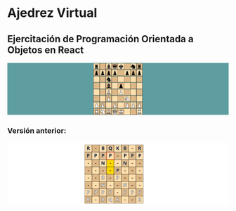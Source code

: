# Ajedrez Virtual

## Ejercitación de Programación Orientada a Objetos en React

![alt text](https://github.com/Yaguaret3/Ajedrez_con_React/blob/master/public/AjedrezConReact2.png)


### Versión anterior:
![alt text](https://github.com/Yaguaret3/Ajedrez_con_React/blob/master/public/AjedrezConReact.png)